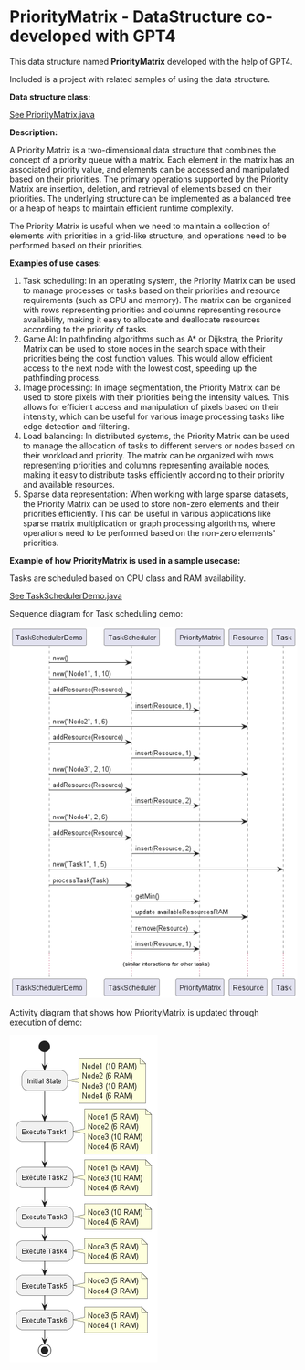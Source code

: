 # PriorityMatrix - DataStructure co-developed with GPT4

This data structure named **PriorityMatrix** developed with the help of GPT4.

Included is a project with related samples of using the data structure.

**Data structure class:**

[See PriorityMatrix.java](src/practice/PriorityMatrix.java)

**Description:**

A Priority Matrix is a two-dimensional data structure that combines the concept of a priority queue with a matrix. Each element in the matrix has an associated priority value, and elements can be accessed and manipulated based on their priorities. The primary operations supported by the Priority Matrix are insertion, deletion, and retrieval of elements based on their priorities. The underlying structure can be implemented as a balanced tree or a heap of heaps to maintain efficient runtime complexity.

The Priority Matrix is useful when we need to maintain a collection of elements with priorities in a grid-like structure, and operations need to be performed based on their priorities.

**Examples of use cases:**

1. Task scheduling: In an operating system, the Priority Matrix can be used to manage processes or tasks based on their priorities and resource requirements (such as CPU and memory). The matrix can be organized with rows representing priorities and columns representing resource availability, making it easy to allocate and deallocate resources according to the priority of tasks.
2. Game AI: In pathfinding algorithms such as A* or Dijkstra, the Priority Matrix can be used to store nodes in the search space with their priorities being the cost function values. This would allow efficient access to the next node with the lowest cost, speeding up the pathfinding process.
3. Image processing: In image segmentation, the Priority Matrix can be used to store pixels with their priorities being the intensity values. This allows for efficient access and manipulation of pixels based on their intensity, which can be useful for various image processing tasks like edge detection and filtering.
4. Load balancing: In distributed systems, the Priority Matrix can be used to manage the allocation of tasks to different servers or nodes based on their workload and priority. The matrix can be organized with rows representing priorities and columns representing available nodes, making it easy to distribute tasks efficiently according to their priority and available resources.
5. Sparse data representation: When working with large sparse datasets, the Priority Matrix can be used to store non-zero elements and their priorities efficiently. This can be useful in various applications like sparse matrix multiplication or graph processing algorithms, where operations need to be performed based on the non-zero elements' priorities.


**Example of how PriorityMatrix is used in a sample usecase:**

Tasks are scheduled based on CPU class and RAM availability.

[See TaskSchedulerDemo.java](docs/TaskSchedulerDemo.java)

Sequence diagram for Task scheduling demo:

![Alt Text](docs/task-scheduling-sequence.png)

Activity diagram that shows how PriorityMatrix is updated through execution of demo:

![Alt Text](docs/task-scheduling-activity.png)
